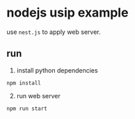 # nodejs usip example

use `nest.js` to apply web server.

## run

1. install python dependencies
```shell
npm install
```

2. run web server
```shell
npm run start
```
